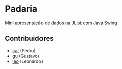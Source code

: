 # Padaria
Mini apresentação de dados na JList com Java Swing

## Contribuidores

- [cat](https://github.com/Cat-07) (Pedro)
- [gu](https://github.com/gustavofg1pontes) (Gustavo)
- [leo](https://github.com/oproprioleonardo) (Leonardo)
